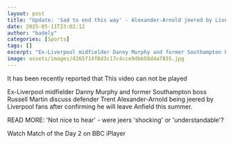 ```yaml
---
layout: post
title: "Update: 'Sad to end this way' - Alexander-Arnold jeered by Liverpool fans"
date: 2025-05-11T23:02:12
author: "badely"
categories: [Sports]
tags: []
excerpt: "Ex-Liverpool midfielder Danny Murphy and former Southampton boss Russell Martin discuss defender Trent Alexander-Arnold being jeered by Liverpool fans"
image: assets/images/4265f14f8d3c17c4cce9db658d4a7835.jpg
---
```


It has been recently reported that This video can not be played

Ex-Liverpool midfielder Danny Murphy and former Southampton boss Russell Martin discuss defender Trent Alexander-Arnold being jeered by Liverpool fans after confirming he will leave Anfield this summer.

READ MORE: 'Not nice to hear' - were jeers 'shocking' or 'understandable'?

Watch Match of the Day 2 on BBC iPlayer

